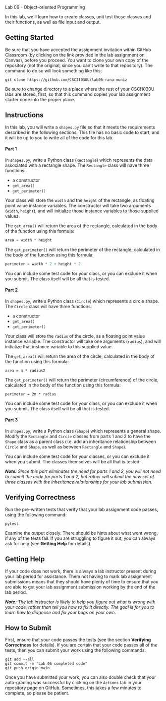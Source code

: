  Lab 06 - Object-oriented Programming

In this lab, we'll learn how to create classes, unit test those classes and their functions, as well as file input and output.

## Getting Started

Be sure that you have accepted the assignment invitation within GitHub Classroom (by clicking on the link provided in the lab assignment on Canvas), before you proceed.  You want to clone your own copy of the repository (not the original, since you can't write to that repository).  The command to do so will look something like this:

```
git clone https://github.com/CSCI1030U/lab06-rana-muniz
```

Be sure to change directory to a place where the rest of your CSCI1030U labs are stored, first, so that this command copies your lab assignment starter code into the proper place.

## Instructions

In this lab, you will write a `shapes.py` file so that it meets the requirements described in the following sections.  This file has no basic code to start, and it will be up to you to write all of the code for this lab.

#### Part 1

In `shapes.py`, write a Python class (`Rectangle`) which represents the data associated with a rectangle shape.  The `Rectangle` class will have three functions:

- a constructor
- `get_area()`
- `get_perimeter()`

Your class will store the `width` and the `height` of the rectangle, as floating point value instance variables.  The constructor will take two arguments (`width`, `height`), and will initialize those instance variables to those supplied values.

The `get_area()` will return the area of the rectangle, calculated in the body of the function using this formula:

```python
area = width * height
```

The `get_perimeter()` will return the perimeter of the rectangle, calculated in the body of the function using this formula:

```python
perimeter = width * 2 + height * 2
```

You can include some test code for your class, or you can exclude it when you submit.  The class itself will be all that is tested.

#### Part 2

In `shapes.py`, write a Python class (`Circle`) which represents a circle shape.  The `Circle` class will have three functions:

- a constructor
- `get_area()`
- `get_perimeter()`

Your class will store the `radius` of the circle, as a floating point value instance variable.  The constructor will take one arguments (`radius`), and will initialize that instance variable to this supplied value.

The `get_area()` will return the area of the circle, calculated in the body of the function using this formula:

	area = π * radius2

The `get_perimeter()` will return the perimeter (circumference) of the circle, calculated in the body of the function using this formula:

	perimeter = 2π * radius

You can include some test code for your class, or you can exclude it when you submit.  The class itself will be all that is tested.

#### Part 3

In `shapes.py`, write a Python class (`Shape`) which represents a general shape.  Modify the `Rectangle` and `Circle` classes from parts 1 and 2 to have the `Shape` class as a parent class (i.e. add an inheritance relationship between `Circle` and `Shape`, as well as between `Rectangle` and `Shape`).

You can include some test code for your classes, or you can exclude it when you submit.  The classes themselves will be all that is tested.

_**Note:** Since this part eliminates the need for parts 1 and 2, you will not need to submit the code for parts 1 and 2, but rather will submit the new set of three classes with the inheritance relationships for your lab submission._

## Verifying Correctness

Run the pre-written tests that verify that your lab assignment code passes, using the following command:

```
pytest
```

Examine the output closely.  There should be hints about what went wrong, if any of the tests fail.  If you are struggling to figure it out, you can always ask for help (see __Getting Help__ for details).


## Getting Help

If your code does not work, there is always a lab instructor present during your lab period for assistance.  Them not having to mark lab assignment submissions means that they should have plenty of time to ensure that you are able to get your lab assignment submission working by the end of the lab period.

_**Note:** The lab instructor is likely to help you figure out what is wrong with your code, rather than tell you how to fix it directly.  The goal is for you to learn how to diagnose and fix your bugs on your own._



## How to Submit

First, ensure that your code passes the tests (see the section __Verifying Correctness__ for details).  If you are certain that your code passes all of the tests, then you can submit your work using the following commands:

```
git add --all
git commit -m "Lab 06 completed code"
git push origin main
```

Once you have submitted your work, you can also double check that your auto-grading was successful by clicking on the `Actions` tab in your repository page on GitHub.  Sometimes, this takes a few minutes to complete, so please be patient.
